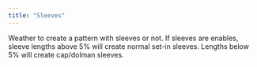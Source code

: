 ```yaml
---
title: "Sleeves"
---
```


Weather to create a pattern with sleeves or not. If sleeves are enables, sleeve lengths above 5% will create normal set-in sleeves. Lengths below 5% will create cap/dolman sleeves.
